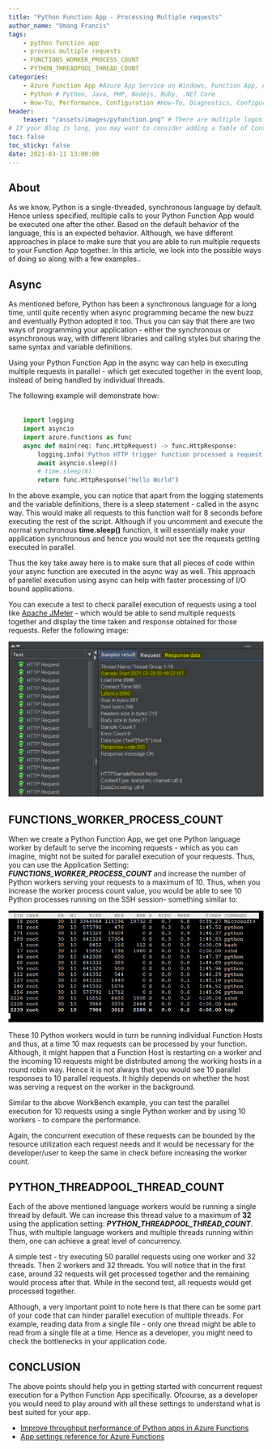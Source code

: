 ```yaml
---
title: "Python Function App - Processing Multiple requests"
author_name: "Umang Francis"
tags:
    - python function app
    - process multiple requests
    - FUNCTIONS_WORKER_PROCESS_COUNT
    - PYTHON_THREADPOOL_THREAD_COUNT
categories:
    - Azure Function App #Azure App Service on Windows, Function App, Azure VM, Azure SDK
    - Python # Python, Java, PHP, Nodejs, Ruby, .NET Core
    - How-To, Performance, Configuration #How-To, Diagnostics, Configuration, Troubleshooting, Performance
header:
    teaser: "/assets/images/pyfunction.png" # There are multiple logos that can be used in "/assets/images" if you choose to add one.
# If your Blog is long, you may want to consider adding a Table of Contents by adding the following two settings.
toc: false
toc_sticky: false
date: 2021-03-11 13:00:00
---
```


## About

As we know, Python is a single-threaded, synchronous language by default. Hence unless specified, multiple calls to your Python Function App would be executed one after the other. Based on the default behavior of the language, this is an expected behavior. Although, we have different approaches in place to make sure that you are able to run multiple requests to your Function App together. In this article, we look into the possible ways of doing so along with a few examples..

## Async

As mentioned before, Python has been a synchronous language for a long time, until quite recently when async programming became the new buzz and eventually Python adopted it too. Thus you can say that there are two ways of programming your application - either the synchronous or asynchronous way, with different libraries and calling styles but sharing the same syntax and variable definitions.

Using your Python Function App in the async way can help in executing multiple requests in parallel - which get executed together in the event loop, instead of being handled by individual threads.

The following example will demonstrate how:

```Python

    import logging
    import asyncio
    import azure.functions as func
    async def main(req: func.HttpRequest) -> func.HttpResponse:
        logging.info('Python HTTP trigger function processed a request')
        await asyncio.sleep(8)
        # time.sleep(8)
        return func.HttpResponse("Hello World")

```

In the above example, you can notice that apart from the logging statements and the variable definitions, there is a sleep statement - called in the async way. This would make all requests to this function wait for 8 seconds before executing the rest of the script. Although if you uncomment and execute the normal synchronous <b>time.sleep()</b> function, it will essentially make your application synchronous and hence you would not see the requests getting executed in parallel.

Thus the key take away here is to make sure that all pieces of code within your async function are executed in the async way as well. This approach of parellel execution using async can help with faster processing of I/O bound applications.

You can execute a test to check parallel execution of requests using a tool like [Apache JMeter](https://jmeter.apache.org) - which would be able to send multiple requests together and display the time taken and response obtained for those requests. Refer the following image:

![Reviewing responses in Apache JMeter](/media/2021/03/pyfa-multiprocessing-01.png)

## FUNCTIONS_WORKER_PROCESS_COUNT

When we create a Python Function App, we get one Python language worker by default to serve the incoming requests - which as you can imagine, might not be suited for parallel execution of your requests. Thus, you can use the Application Setting: <i><b>FUNCTIONS_WORKER_PROCESS_COUNT</b></i> and increase the number of Python workers serving your requests to a maximum of 10. Thus, when you increase the worker process count value, you would be able to see 10 Python processes running on the SSH session-  something similar to:

![Multiple Python workers spawning up in SSH - top command](/media/2021/03/pyfa-multiprocessing-02.png)

These 10 Python workers would in turn be running individual Function Hosts and thus, at a time 10 max requests can be processed by your function. Although, it might happen that a Function Host is restarting on a worker and the incoming 10 requests might be distributed among the working hosts in a round robin way. Hence it is not always that you would see 10 parallel responses to 10 parallel requests. It highly depends on whether the host was serving a request on the worker in the background.

Similar to the above WorkBench example, you can test the parallel execution for 10 requests using a single Python worker and by using 10 workers - to compare the performance.

Again, the concurrent execution of these requests can be bounded by the resource utilization each request needs and it would be necessary for the developer/user to keep the same in check before increasing the worker count.

## PYTHON_THREADPOOL_THREAD_COUNT

Each of the above mentioned language workers would be running a single thread by default. We can increase this thread value to a maximum of <b>32</b> using the application setting: <i><b>PYTHON_THREADPOOL_THREAD_COUNT</b></i>. Thus, with multiple language workers and multiple threads running within them, one can achieve a great level of concurrency.

A simple test - try executing 50 parallel requests using one worker and 32 threads. Then 2 workers and 32 threads. You will notice that in the first case, around  32 requests will get processed together and the remaining would process after that. While in the second test, all requests would get processed together.

Although, a very important point to note here is that there can be some part of your code that can hinder parallel execution of multiple threads. For example, reading data from a single file - only one thread might be able to read from a single file at a time. Hence as a developer, you might need to check the bottlenecks in your application code.

## CONCLUSION

The above points should help you in getting started with concurrent request execution for a Python Function App specifically. Ofcourse, as a developer you would need to play around with all these settings to understand what is best suited for your app.

- [Improve throughput performance of Python apps in Azure Functions](https://docs.microsoft.com/en-us/dotnet/core/diagnostics/dotnet-trace)
- [App settings reference for Azure Functions](https://docs.microsoft.com/en-us/visualstudio/profiling/cpu-usage?view=vs-2019)
